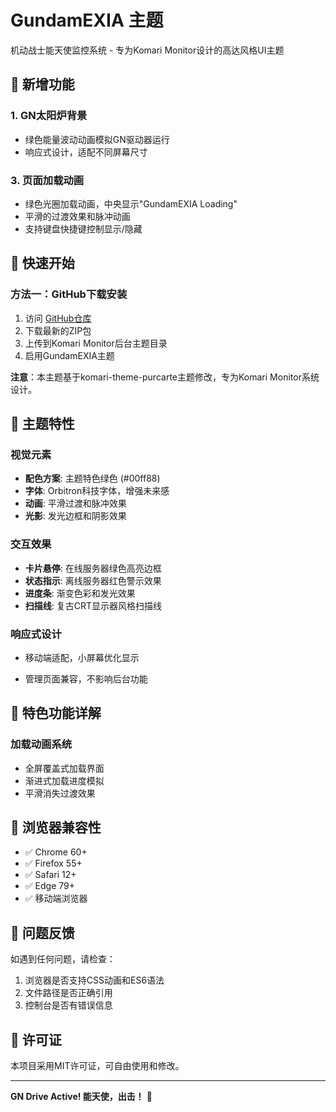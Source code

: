 # GundamEXIA 主题

机动战士能天使监控系统 - 专为Komari Monitor设计的高达风格UI主题

## 🎯 新增功能

### 1. GN太阳炉背景
- 绿色能量波动动画模拟GN驱动器运行
- 响应式设计，适配不同屏幕尺寸



### 3. 页面加载动画
- 绿色光圈加载动画，中央显示"GundamEXIA Loading"
- 平滑的过渡效果和脉冲动画
- 支持键盘快捷键控制显示/隐藏

## 🚀 快速开始

### 方法一：GitHub下载安装
1. 访问 [GitHub仓库](https://github.com/EmersonLopez2005/GundamHUD)
2. 下载最新的ZIP包
3. 上传到Komari Monitor后台主题目录
4. 启用GundamEXIA主题

**注意**：本主题基于komari-theme-purcarte主题修改，专为Komari Monitor系统设计。



## 🎨 主题特性

### 视觉元素
- **配色方案**: 主题特色绿色 (#00ff88)
- **字体**: Orbitron科技字体，增强未来感
- **动画**: 平滑过渡和脉冲效果
- **光影**: 发光边框和阴影效果

### 交互效果
- **卡片悬停**: 在线服务器绿色高亮边框
- **状态指示**: 离线服务器红色警示效果
- **进度条**: 渐变色彩和发光效果
- **扫描线**: 复古CRT显示器风格扫描线

### 响应式设计
- 移动端适配，小屏幕优化显示

- 管理页面兼容，不影响后台功能


## 🌟 特色功能详解





### 加载动画系统
- 全屏覆盖式加载界面
- 渐进式加载进度模拟
- 平滑消失过渡效果

## 📱 浏览器兼容性

- ✅ Chrome 60+
- ✅ Firefox 55+
- ✅ Safari 12+
- ✅ Edge 79+
- ✅ 移动端浏览器

## 🐛 问题反馈

如遇到任何问题，请检查：
1. 浏览器是否支持CSS动画和ES6语法
2. 文件路径是否正确引用
3. 控制台是否有错误信息

## 📄 许可证

本项目采用MIT许可证，可自由使用和修改。

---


**GN Drive Active! 能天使，出击！** 🚀
